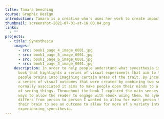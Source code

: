 ```yaml
---
title: Tamara beeching
course: Graphic Design
introduction: Tamara is a creative who's uses her work to create impact through design.
thumbnail: screenshot-2021-07-01-at-16.00.04.png
links:
  - ""
projects:
  - title: Synesthesia
    images:
      - src: book1_page_4_image_0001.jpg
      - src: book1_page_5_image_0001.jpg
      - src: book1_page_6_image_0001.jpg
      - src: book1_page_3_image_0001.jpg
    description: In order to help people understand what synesthesia is I created a
      book that highlights a series of visual experiments that aim to trigger
      people brains into imagining certain areas of the trait. By Incorporating
      a series of visual outcomes that were created by combining two senses not
      normally associated it aims to make people open their minds to a new way
      of seeing things. Throughout the book I explored the main senses and found
      ways to allow the reader to engage with ebook using them. As synesthesia
      differs from person to person I wanted to allow for each person to use
      their brain to see an outcome to allow for more of a variety into
      experiencing synesthesia.
---
```

